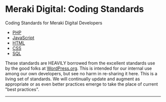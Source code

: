# Meraki Digital: Coding Standards
Coding Standards for Meraki Digital Developers

- [PHP](https://github.com/gregorylmartin/Meraki-Digital-Standards/tree/master/php)
- [JavaScript](https://github.com/gregorylmartin/Meraki-Digital-Standards/tree/master/js)
- [HTML](https://github.com/gregorylmartin/Meraki-Digital-Standards/tree/master/html)
- [CSS](https://github.com/gregorylmartin/Meraki-Digital-Standards/tree/master/css)
- [SQL](https://github.com/gregorylmartin/Meraki-Digital-Standards/tree/master/sql)


These standards are HEAVILY borrowed from the excellent standards use by the good folks at [WordPress.org](https://make.wordpress.org/core/handbook/best-practices/coding-standards/).  This is intended for our internal use among our own developers, but see no harm in re-sharing it here.  This is a living set of standards.  We will continually update and augment as appropriate or as even better practices emerge to take the place of current "best practices".

------------------------
